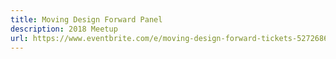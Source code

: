 ```yaml
---
title: Moving Design Forward Panel
description: 2018 Meetup
url: https://www.eventbrite.com/e/moving-design-forward-tickets-52726869486
---
```

